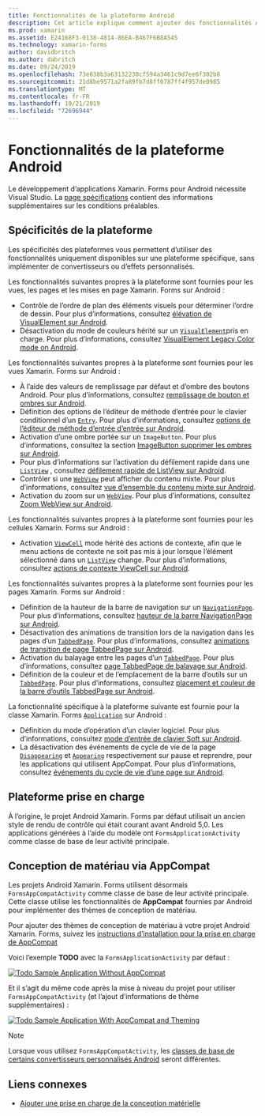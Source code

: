 ```yaml
---
title: Fonctionnalités de la plateforme Android
description: Cet article explique comment ajouter des fonctionnalités Android spécifiques aux applications Xamarin. Forms.
ms.prod: xamarin
ms.assetid: E24168F3-0138-4814-86EA-B467F6B8A545
ms.technology: xamarin-forms
author: davidbritch
ms.author: dabritch
ms.date: 09/24/2019
ms.openlocfilehash: 73e838b3a63132230cf594a3461c9d7ee6f302b8
ms.sourcegitcommit: 21d8be9571a2fa89fb7d8ff0787ff4f957de0985
ms.translationtype: MT
ms.contentlocale: fr-FR
ms.lasthandoff: 10/21/2019
ms.locfileid: "72696944"
---
```

# <a name="android-platform-features"></a>Fonctionnalités de la plateforme Android

Le développement d’applications Xamarin. Forms pour Android nécessite Visual Studio. La [page spécifications](~/get-started/requirements.md) contient des informations supplémentaires sur les conditions préalables.

## <a name="platform-specifics"></a>Spécificités de la plateforme

Les spécificités des plateformes vous permettent d’utiliser des fonctionnalités uniquement disponibles sur une plateforme spécifique, sans implémenter de convertisseurs ou d’effets personnalisés.

Les fonctionnalités suivantes propres à la plateforme sont fournies pour les vues, les pages et les mises en page Xamarin. Forms sur Android :

- Contrôle de l’ordre de plan des éléments visuels pour déterminer l’ordre de dessin. Pour plus d’informations, consultez [élévation de VisualElement sur Android](visualelement-elevation.md).
- Désactivation du mode de couleurs hérité sur un [`VisualElement`](xref:Xamarin.Forms.VisualElement)pris en charge. Pour plus d’informations, consultez [VisualElement Legacy Color mode on Android](legacy-color-mode.md).

Les fonctionnalités suivantes propres à la plateforme sont fournies pour les vues Xamarin. Forms sur Android :

- À l’aide des valeurs de remplissage par défaut et d’ombre des boutons Android. Pour plus d’informations, consultez [remplissage de bouton et ombres sur Android](button-padding-shadow.md).
- Définition des options de l’éditeur de méthode d’entrée pour le clavier conditionnel d’un [`Entry`](xref:Xamarin.Forms.Entry). Pour plus d’informations, consultez [options de l’éditeur de méthode d’entrée d’entrée sur Android](entry-ime-options.md).
- Activation d’une ombre portée sur un `ImageButton`. Pour plus d’informations, consultez la section [ImageButton supprimer les ombres sur Android](imagebutton-drop-shadow.md).
- Pour plus d’informations sur l’activation du défilement rapide dans une [`ListView`](xref:Xamarin.Forms.ListView) , consultez [défilement rapide de ListView sur Android](listview-fast-scrolling.md).
- Contrôler si une [`WebView`](xref:Xamarin.Forms.WebView) peut afficher du contenu mixte. Pour plus d’informations, consultez [vue d’ensemble du contenu mixte sur Android](webview-mixed-content.md).
- Activation du zoom sur un [`WebView`](xref:Xamarin.Forms.WebView). Pour plus d’informations, consultez [Zoom WebView sur Android](webview-zoom-controls.md).

Les fonctionnalités suivantes propres à la plateforme sont fournies pour les cellules Xamarin. Forms sur Android :

- Activation [`ViewCell`](xref:Xamarin.Forms.ViewCell) mode hérité des actions de contexte, afin que le menu actions de contexte ne soit pas mis à jour lorsque l’élément sélectionné dans un [`ListView`](xref:Xamarin.Forms.ListView) change. Pour plus d’informations, consultez [actions de contexte ViewCell sur Android](viewcell-context-actions.md).

Les fonctionnalités suivantes propres à la plateforme sont fournies pour les pages Xamarin. Forms sur Android :

- Définition de la hauteur de la barre de navigation sur un [`NavigationPage`](xref:Xamarin.Forms.NavigationPage). Pour plus d’informations, consultez [hauteur de la barre NavigationPage sur Android](navigationpage-bar-height.md).
- Désactivation des animations de transition lors de la navigation dans les pages d’un [`TabbedPage`](xref:Xamarin.Forms.TabbedPage). Pour plus d’informations, consultez [animations de transition de page TabbedPage sur Android](tabbedpage-transition-animations.md).
- Activation du balayage entre les pages d’un [`TabbedPage`](xref:Xamarin.Forms.TabbedPage). Pour plus d’informations, consultez [page TabbedPage de balayage sur Android](tabbedpage-page-swiping.md).
- Définition de la couleur et de l’emplacement de la barre d’outils sur un [`TabbedPage`](xref:Xamarin.Forms.TabbedPage). Pour plus d’informations, consultez [placement et couleur de la barre d’outils TabbedPage sur Android](tabbedpage-toolbar-placement-color.md).

La fonctionnalité spécifique à la plateforme suivante est fournie pour la classe Xamarin. Forms [`Application`](xref:Xamarin.Forms.Application) sur Android :

- Définition du mode d’opération d’un clavier logiciel. Pour plus d’informations, consultez [mode d’entrée de clavier Soft sur Android](soft-keyboard-input-mode.md).
- La désactivation des événements de cycle de vie de la page [`Disappearing`](xref:Xamarin.Forms.Page.Appearing) et [`Appearing`](xref:Xamarin.Forms.Page.Appearing) respectivement sur pause et reprendre, pour les applications qui utilisent AppCompat. Pour plus d’informations, consultez [événements du cycle de vie d’une page sur Android](page-lifecycle-events.md).

## <a name="platform-support"></a>Plateforme prise en charge

À l’origine, le projet Android Xamarin. Forms par défaut utilisait un ancien style de rendu de contrôle qui était courant avant Android 5,0. Les applications générées à l’aide du modèle ont `FormsApplicationActivity` comme classe de base de leur activité principale.

## <a name="material-design-via-appcompat"></a>Conception de matériau via AppCompat

Les projets Android Xamarin. Forms utilisent désormais `FormsAppCompatActivity` comme classe de base de leur activité principale. Cette classe utilise les fonctionnalités de **AppCompat** fournies par Android pour implémenter des thèmes de conception de matériau.

Pour ajouter des thèmes de conception de matériau à votre projet Android Xamarin. Forms, suivez les [instructions d’installation pour la prise en charge de AppCompat](appcompat-material-design.md)

Voici l’exemple **TODO** avec la `FormsApplicationActivity` par défaut :

[![](images/before-appcompat-sml.png "Todo Sample Application Without AppCompat")](images/before-appcompat.png#lightbox "Todo Sample Application Without AppCompat")

Et il s’agit du même code après la mise à niveau du projet pour utiliser `FormsAppCompatActivity` (et l’ajout d’informations de thème supplémentaires) :

[![](images/post-appcompat-sml.png "Todo Sample Application With AppCompat and Theming")](images/post-appcompat.png#lightbox "Todo Sample Application With AppCompat and Theming")

> [!NOTE]
> Lorsque vous utilisez `FormsAppCompatActivity`, les [classes de base de certains convertisseurs personnalisés Android](~/xamarin-forms/app-fundamentals/custom-renderer/renderers.md) seront différentes.

## <a name="related-links"></a>Liens connexes

- [Ajouter une prise en charge de la conception matérielle](appcompat-material-design.md)
